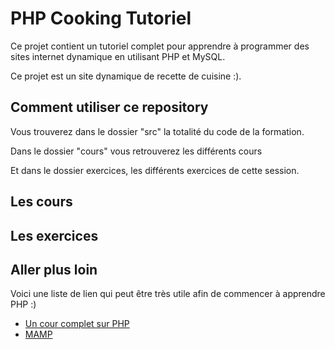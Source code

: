 # PHP Cooking Tutoriel

Ce projet contient un tutoriel complet pour apprendre
à programmer des sites internet dynamique en utilisant
PHP et MySQL.

Ce projet est un site dynamique de recette de cuisine :).

## Comment utiliser ce repository

Vous trouverez dans le dossier "src" la totalité du code
de la formation.

Dans le dossier "cours" vous retrouverez les différents cours

Et dans le dossier exercices, les différents exercices de cette
session.

## Les cours

## Les exercices

## Aller plus loin

Voici une liste de lien qui peut être très utile afin de commencer
à apprendre PHP :)

- [Un cour complet sur PHP](https://openclassrooms.com/fr/courses/918836-concevez-votre-site-web-avec-php-et-mysql)
- [MAMP](https://www.mamp.info/en/windows/)
